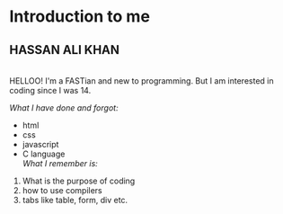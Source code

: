 # Introduction to me
## **HASSAN ALI KHAN**
<br/>
HELLOO! I'm a FASTian and new to programming. But I am interested in coding since I was 14.
<br/>

_What I have done and forgot:_
- html
- css
- javascript
- C language
  <br/>
_What I remember is:_
1. What is the purpose of coding
2. how to use compilers
3. tabs like table, form, div etc.
